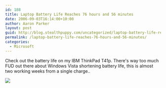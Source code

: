 ```yaml
---
id: 188
title: Laptop Battery Life Reaches 76 hours and 56 minutes
date: 2006-09-03T16:14:00+10:00
author: Aaron Parker
layout: post
guid: http://blog.stealthpuppy.com/uncategorized/laptop-battery-life-reaches-76-hours-and-56-minutes
permalink: /laptop-battery-life-reaches-76-hours-and-56-minutes/
categories:
  - Microsoft
---
```

Check out the battery life on my IBM ThinkPad T41p. There's way too much FUD out there about Windows Vista shortening battery life, this is almost two working weeks from a single charge..

<img border="0" src="{{site.baseurl}}.com/media/2006/09/1000.14.86.BatteryLife.png" />